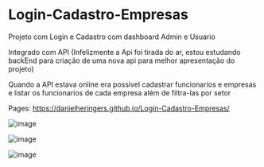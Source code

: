 # Login-Cadastro-Empresas

Projeto com Login e Cadastro com dashboard Admin e Usuario

Integrado com API (Infelizmente a Api foi tirada do ar, estou estudando backEnd para criação de uma nova api para melhor apresentação do projeto)

Quando a API estava online era possivel cadastrar funcionarios e empresas e listar os funcionarios de cada empresa além de filtra-las por setor

Pages:
https://danielheringers.github.io/Login-Cadastro-Empresas/

![image](https://user-images.githubusercontent.com/55814873/207650793-3928829f-6ad5-4fdb-b16b-414b269d1dc4.png)

![image](https://user-images.githubusercontent.com/55814873/207650844-e4dacefd-b7d9-4661-8d8b-c615a8acaaaf.png)

![image](https://user-images.githubusercontent.com/55814873/207650881-0cf8db03-12af-49b5-ab8d-b227a6092c1d.png)
